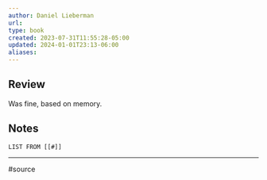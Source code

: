 ```yaml
---
author: Daniel Lieberman
url: 
type: book
created: 2023-07-31T11:55:28-05:00
updated: 2024-01-01T23:13-06:00
aliases: 
---
```

## Review
Was fine, based on memory.

## Notes
```dataview
LIST FROM [[#]]
```

---
#source 